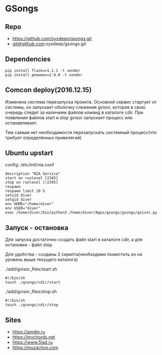 # GSongs

## Repo

- https://github.com/sysdeep/gsongs.git
- git@github.com:sysdeep/gsongs.git

## Dependencies

    pip install flask==1.1.1 -t vendor
    pip install peewee==2.8.0 -t vendor

## Comcon deploy(2016.12.15)

Изменена система перезапуска проекта. Основной сервис стартует от системы, он запускает оболочку слежения gvisor, которая в свою очередь следит за наличием файлов команд в каталоге cdir. При появлении файлов start и stop gvisor запускает процесс или останавливает.

Тем самым нет необходимости перезапускать системный процесс(что требует определённых привелегий)

## Ubuntu upstart

config: /etc/init/nia.conf

    description "NIA Service"
    start on runlevel [2345]
    stop on runlevel [!2345]
    respawn
    respawn limit 10 5
    setuid diver
    setgid diver
    env HOME="/home/diver"
    env USER="diver"
    exec /home/diver/bin/python3 /home/diver/Apps/gsongs/gsongs/gvisor.py

## Запуск - остановка

Для запуска достаточно создать файл start в каталоге cdir, а для остановки - файл stop.

Для удобства - созданы 2 скрипта(необходимо поместить их на уровень выше текущего каталога)

./add/gvisor_files/start.sh

    #!/bin/sh
    touch ./gsongs/cdir/start

./add/gvisor_files/stop.sh

    #!/bin/sh
    touch ./gsongs/cdir/stop

## Sites

- https://amdm.ru
- https://mychords.net
- https://www.5lad.ru
- https://muzachos.com
